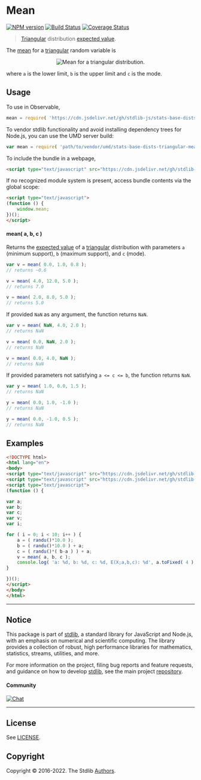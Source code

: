 <!--

@license Apache-2.0

Copyright (c) 2018 The Stdlib Authors.

Licensed under the Apache License, Version 2.0 (the "License");
you may not use this file except in compliance with the License.
You may obtain a copy of the License at

   http://www.apache.org/licenses/LICENSE-2.0

Unless required by applicable law or agreed to in writing, software
distributed under the License is distributed on an "AS IS" BASIS,
WITHOUT WARRANTIES OR CONDITIONS OF ANY KIND, either express or implied.
See the License for the specific language governing permissions and
limitations under the License.

-->

# Mean

[![NPM version][npm-image]][npm-url] [![Build Status][test-image]][test-url] [![Coverage Status][coverage-image]][coverage-url] <!-- [![dependencies][dependencies-image]][dependencies-url] -->

> [Triangular][triangular-distribution] distribution [expected value][expected-value].

<!-- Section to include introductory text. Make sure to keep an empty line after the intro `section` element and another before the `/section` close. -->

<section class="intro">

The [mean][expected-value] for a [triangular][triangular-distribution] random variable is

<!-- <equation class="equation" label="eq:triangular_mean" align="center" raw="\mathbb{E} \left[ X \right] = \frac{a+b+c}{3}" alt="Mean for a triangular distribution."> -->

<div class="equation" align="center" data-raw-text="\mathbb{E} \left[ X \right] = \frac{a+b+c}{3}" data-equation="eq:triangular_mean">
    <img src="https://cdn.jsdelivr.net/gh/stdlib-js/stdlib@51534079fef45e990850102147e8945fb023d1d0/lib/node_modules/@stdlib/stats/base/dists/triangular/mean/docs/img/equation_triangular_mean.svg" alt="Mean for a triangular distribution.">
    <br>
</div>

<!-- </equation> -->

where `a` is the lower limit, `b` is the upper limit and `c` is the mode.

</section>

<!-- /.intro -->

<!-- Package usage documentation. -->



<section class="usage">

## Usage

To use in Observable,

```javascript
mean = require( 'https://cdn.jsdelivr.net/gh/stdlib-js/stats-base-dists-triangular-mean@umd/browser.js' )
```

To vendor stdlib functionality and avoid installing dependency trees for Node.js, you can use the UMD server build:

```javascript
var mean = require( 'path/to/vendor/umd/stats-base-dists-triangular-mean/index.js' )
```

To include the bundle in a webpage,

```html
<script type="text/javascript" src="https://cdn.jsdelivr.net/gh/stdlib-js/stats-base-dists-triangular-mean@umd/browser.js"></script>
```

If no recognized module system is present, access bundle contents via the global scope:

```html
<script type="text/javascript">
(function () {
    window.mean;
})();
</script>
```

#### mean( a, b, c )

Returns the [expected value][expected-value] of a [triangular][triangular-distribution] distribution with parameters `a` (minimum support), `b` (maximum support), and `c` (mode).

```javascript
var v = mean( 0.0, 1.0, 0.8 );
// returns ~0.6

v = mean( 4.0, 12.0, 5.0 );
// returns 7.0

v = mean( 2.0, 8.0, 5.0 );
// returns 5.0
```

If provided `NaN` as any argument, the function returns `NaN`.

```javascript
var v = mean( NaN, 4.0, 2.0 );
// returns NaN

v = mean( 0.0, NaN, 2.0 );
// returns NaN

v = mean( 0.0, 4.0, NaN );
// returns NaN
```

If provided parameters not satisfying `a <= c <= b`, the function returns `NaN`.

```javascript
var y = mean( 1.0, 0.0, 1.5 );
// returns NaN

y = mean( 0.0, 1.0, -1.0 );
// returns NaN

y = mean( 0.0, -1.0, 0.5 );
// returns NaN
```

</section>

<!-- /.usage -->

<!-- Package usage notes. Make sure to keep an empty line after the `section` element and another before the `/section` close. -->

<section class="notes">

</section>

<!-- /.notes -->

<!-- Package usage examples. -->

<section class="examples">

## Examples

<!-- eslint no-undef: "error" -->

```html
<!DOCTYPE html>
<html lang="en">
<body>
<script type="text/javascript" src="https://cdn.jsdelivr.net/gh/stdlib-js/random-base-randu@umd/browser.js"></script>
<script type="text/javascript" src="https://cdn.jsdelivr.net/gh/stdlib-js/stats-base-dists-triangular-mean@umd/browser.js"></script>
<script type="text/javascript">
(function () {

var a;
var b;
var c;
var v;
var i;

for ( i = 0; i < 10; i++ ) {
    a = ( randu()*10.0 );
    b = ( randu()*10.0 ) + a;
    c = ( randu()*( b-a ) ) + a;
    v = mean( a, b, c );
    console.log( 'a: %d, b: %d, c: %d, E(X;a,b,c): %d', a.toFixed( 4 ), b.toFixed( 4 ), c.toFixed( 4 ), v.toFixed( 4 ) );
}

})();
</script>
</body>
</html>
```

</section>

<!-- /.examples -->

<!-- Section to include cited references. If references are included, add a horizontal rule *before* the section. Make sure to keep an empty line after the `section` element and another before the `/section` close. -->

<section class="references">

</section>

<!-- /.references -->

<!-- Section for related `stdlib` packages. Do not manually edit this section, as it is automatically populated. -->

<section class="related">

</section>

<!-- /.related -->

<!-- Section for all links. Make sure to keep an empty line after the `section` element and another before the `/section` close. -->


<section class="main-repo" >

* * *

## Notice

This package is part of [stdlib][stdlib], a standard library for JavaScript and Node.js, with an emphasis on numerical and scientific computing. The library provides a collection of robust, high performance libraries for mathematics, statistics, streams, utilities, and more.

For more information on the project, filing bug reports and feature requests, and guidance on how to develop [stdlib][stdlib], see the main project [repository][stdlib].

#### Community

[![Chat][chat-image]][chat-url]

---

## License

See [LICENSE][stdlib-license].


## Copyright

Copyright &copy; 2016-2022. The Stdlib [Authors][stdlib-authors].

</section>

<!-- /.stdlib -->

<!-- Section for all links. Make sure to keep an empty line after the `section` element and another before the `/section` close. -->

<section class="links">

[npm-image]: http://img.shields.io/npm/v/@stdlib/stats-base-dists-triangular-mean.svg
[npm-url]: https://npmjs.org/package/@stdlib/stats-base-dists-triangular-mean

[test-image]: https://github.com/stdlib-js/stats-base-dists-triangular-mean/actions/workflows/test.yml/badge.svg?branch=main
[test-url]: https://github.com/stdlib-js/stats-base-dists-triangular-mean/actions/workflows/test.yml?query=branch:main

[coverage-image]: https://img.shields.io/codecov/c/github/stdlib-js/stats-base-dists-triangular-mean/main.svg
[coverage-url]: https://codecov.io/github/stdlib-js/stats-base-dists-triangular-mean?branch=main

<!--

[dependencies-image]: https://img.shields.io/david/stdlib-js/stats-base-dists-triangular-mean.svg
[dependencies-url]: https://david-dm.org/stdlib-js/stats-base-dists-triangular-mean/main

-->

[chat-image]: https://img.shields.io/gitter/room/stdlib-js/stdlib.svg
[chat-url]: https://gitter.im/stdlib-js/stdlib/

[stdlib]: https://github.com/stdlib-js/stdlib

[stdlib-authors]: https://github.com/stdlib-js/stdlib/graphs/contributors

[umd]: https://github.com/umdjs/umd
[es-module]: https://developer.mozilla.org/en-US/docs/Web/JavaScript/Guide/Modules

[deno-url]: https://github.com/stdlib-js/stats-base-dists-triangular-mean/tree/deno
[umd-url]: https://github.com/stdlib-js/stats-base-dists-triangular-mean/tree/umd
[esm-url]: https://github.com/stdlib-js/stats-base-dists-triangular-mean/tree/esm
[branches-url]: https://github.com/stdlib-js/stats-base-dists-triangular-mean/blob/main/branches.md

[stdlib-license]: https://raw.githubusercontent.com/stdlib-js/stats-base-dists-triangular-mean/main/LICENSE

[triangular-distribution]: https://en.wikipedia.org/wiki/Triangular_distribution

[expected-value]: https://en.wikipedia.org/wiki/Expected_value

</section>

<!-- /.links -->
